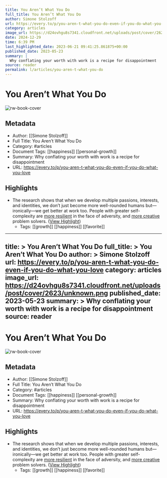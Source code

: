 ```yaml
---
title: You Aren’t What You Do
full_title: You Aren’t What You Do
author: Simone Stolzoff
url: https://every.to/p/you-aren-t-what-you-do-even-if-you-do-what-you-love
category: articles
image_url: https://d24ovhgu8s7341.cloudfront.net/uploads/post/cover/2623/unknown.png
date: 2024-12-29
time: 6:39 PM
last_highlighted_date: 2023-06-21 09:41:25.861875+00:00
published_date: 2023-05-23
summary: |
  Why conflating your worth with work is a recipe for disappointment
source: reader
permalink: l/articles/you-aren-t-what-you-do
---
```

# You Aren’t What You Do

![rw-book-cover](https://d24ovhgu8s7341.cloudfront.net/uploads/post/cover/2623/unknown.png)

## Metadata
- Author: [[Simone Stolzoff]]
- Full Title: You Aren’t What You Do
- Category: #articles
- Document Tags: [[happiness]] [[personal-growth]] 
- Summary: Why conflating your worth with work is a recipe for disappointment
- URL: https://every.to/p/you-aren-t-what-you-do-even-if-you-do-what-you-love

## Highlights
- The research shows that when we develop multiple passions, interests, and identities, we don’t just become more well-rounded humans but—ironically—we get better at work too. People with greater self-complexity are [more resilient](https://pubmed.ncbi.nlm.nih.gov/3572732/) in the face of adversity, and [more creative](https://www.apa.org/monitor/2022/04/cover-science-creativity) problem solvers. ([View Highlight](https://read.readwise.io/read/01h3en92ffe15n1pseng92x446))
    - Tags: [[growth]] [[happiness]] [[favorite]] 


---
title: >
  You Aren’t What You Do
full_title: >
  You Aren’t What You Do
author: >
  Simone Stolzoff
url: https://every.to/p/you-aren-t-what-you-do-even-if-you-do-what-you-love
category: articles
image_url: https://d24ovhgu8s7341.cloudfront.net/uploads/post/cover/2623/unknown.png
published_date: 2023-05-23
summary: >
  Why conflating your worth with work is a recipe for disappointment
source: reader
---
# You Aren’t What You Do

![rw-book-cover](https://d24ovhgu8s7341.cloudfront.net/uploads/post/cover/2623/unknown.png)

## Metadata
- Author: [[Simone Stolzoff]]
- Full Title: You Aren’t What You Do
- Category: #articles
- Document Tags: [[happiness]] [[personal-growth]] 
- Summary: Why conflating your worth with work is a recipe for disappointment
- URL: https://every.to/p/you-aren-t-what-you-do-even-if-you-do-what-you-love

## Highlights
- The research shows that when we develop multiple passions, interests, and identities, we don’t just become more well-rounded humans but—ironically—we get better at work too. People with greater self-complexity are [more resilient](https://pubmed.ncbi.nlm.nih.gov/3572732/) in the face of adversity, and [more creative](https://www.apa.org/monitor/2022/04/cover-science-creativity) problem solvers. ([View Highlight](https://read.readwise.io/read/01h3en92ffe15n1pseng92x446))
    - Tags: [[growth]] [[happiness]] [[favorite]] 


